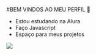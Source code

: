 #BEM VINDOS AO MEU PERFIL 👋
 * Estou estudando na Alura
 * Faço Javascript
 * Espaço para meus projetos

  
 ![](https://media1.tenor.com/m/C1vR44Mr6voAAAAd/cat-scared.gif) 

<!--
**livia074/livia074** is a ✨ _special_ ✨ repository because its `README.md` (this file) appears on your GitHub profile.

Here are some ideas to get you started:

- 🔭 I’m currently working on ...
- 🌱 I’m currently learning ...
- 👯 I’m looking to collaborate on ...
- 🤔 I’m looking for help with ...
- 💬 Ask me about ...
- 📫 How to reach me: ...
- 😄 Pronouns: ...
- ⚡ Fun fact: ...
-->
